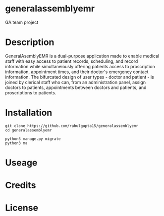 # generalassemblyemr
GA team project

# Description

GeneralAsemblyEMR is a dual-purpose application made to enable medical staff with easy access to patient records, scheduling, and record information while simultaneiously offering patients access to proscription information, appointment times, and their doctor's emergency contact information. The bifurcated design of user types - doctor and patient - is joined by clerical staff who can, from an administration panel, assign doctors to patients, appointments between doctors and patients, and proscriptions to patients.

# Installation

```
git clone https://github.com/rahulgupta15/generalassemblyemr
cd generalassemblyemr

python3 manage.py migrate
python3 ma

```

# Useage

# Credits

# License
